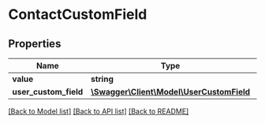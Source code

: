 # ContactCustomField

## Properties
Name | Type | Description | Notes
------------ | ------------- | ------------- | -------------
**value** | **string** |  | [optional] 
**user_custom_field** | [**\Swagger\Client\Model\UserCustomField**](UserCustomField.md) |  | [optional] 

[[Back to Model list]](../README.md#documentation-for-models) [[Back to API list]](../README.md#documentation-for-api-endpoints) [[Back to README]](../README.md)


